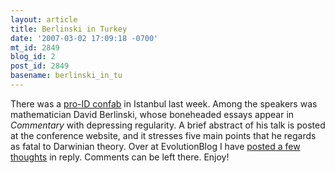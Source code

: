 ```yaml
---
layout: article
title: Berlinski in Turkey
date: '2007-03-02 17:09:18 -0700'
mt_id: 2849
blog_id: 2
post_id: 2849
basename: berlinski_in_tu
---
```

There was a <a href="http://www.thewhitepath.com/archives/2007/03/turkeys_first_id_conferenceaccomplished.php">pro-ID confab</a> in Istanbul last week.  Among the speakers was mathematician David Berlinski, whose boneheaded essays appear in <i>Commentary</i> with depressing regularity.  A brief abstract of his talk is posted at the conference website, and it stresses five main points that he regards as fatal to Darwinian theory.  Over at EvolutionBlog I have <a href="http://scienceblogs.com/evolutionblog/2007/03/berlinski_in_turkey.php">posted a few thoughts</a> in reply.  Comments can be left there.  Enjoy!
